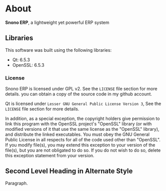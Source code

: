 # About

**Snono ERP**, a lightweight yet powerful ERP system 

## Libraries

This software was built using the following libraries:

* Qt: 6.5.3
* OpenSSL: 6.5.3

### License
Snono ERP is licensed under GPL v2. See the ``LICENSE`` file section for more details.
you can obtain a copy of the source code in my github account.

Qt is licensed under ``Lesser GNU General Public License Version 3``, See the ``LICENSE`` file section for more details.

In addition, as a special exception, the copyright holders give permission to link this program with the OpenSSL project's "OpenSSL" library (or with modified versions of it that use the same license as the "OpenSSL" library), and distribute the linked executables. You must obey the GNU General Public License in all respects for all of the code used other than "OpenSSL". If you modify file(s), you may extend this exception to your version of the file(s), but you are not obligated to do so. If you do not wish to do so, delete this exception statement from your version.

Second Level Heading in Alternate Style
---------------------------------------

Paragraph.

[1]: https://www.qt.io
